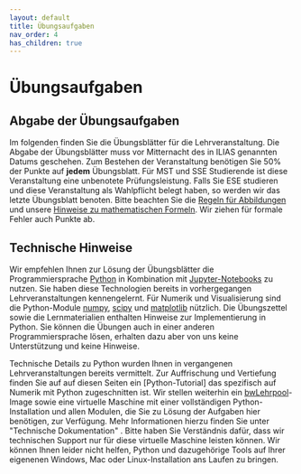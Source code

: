 ```yaml
---
layout: default
title: Übungsaufgaben
nav_order: 4
has_children: true
---
```


# Übungsaufgaben

## Abgabe der Übungsaufgaben

Im folgenden finden Sie die Übungsblätter für die Lehrveranstaltung. Die Abgabe der Übungsblätter muss vor Mitternacht des in ILIAS genannten Datums geschehen. Zum Bestehen der Veranstaltung benötigen Sie 50% der Punkte auf **jedem** Übungsblatt. Für MST und SSE Studierende ist diese Veranstaltung eine unbenotete Prüfungsleistung. Falls Sie ESE studieren und diese Veranstaltung als Wahlpflicht belegt haben, so werden wir das letzte Übungsblatt benoten. Bitte beachten Sie die [Regeln für Abbildungen](../_notes/abbildungen) und unsere [Hinweise zu mathematischen Formeln](../_notes/formeln). Wir ziehen für formale Fehler auch Punkte ab.

## Technische Hinweise

Wir empfehlen Ihnen zur Lösung der Übungsblätter die Programmiersprache [Python] in Kombination mit [Jupyter-Notebooks] zu nutzen. Sie haben diese Technologien bereits in vorhergegangen Lehrveranstaltungen kennengelernt. Für Numerik und Visualisierung sind die Python-Module [numpy], [scipy] und [matplotlib] nützlich. Die Übungszettel sowie die Lernmaterialien enthalten Hinweise zur Implementierung in Python. Sie können die Übungen auch in einer anderen Programmiersprache lösen, erhalten dazu aber von uns keine Unterstützung und keine Hinweise.

Technische Details zu Python wurden Ihnen in vergangenen Lehrveranstaltungen bereits vermittelt. Zur Auffrischung und Vertiefung finden Sie auf auf diesen Seiten ein [Python-Tutorial] das spezifisch auf Numerik mit Python zugeschnitten ist. Wir stellen weiterhin ein [bwLehrpool]-Image sowie eine virtuelle Maschine mit einer vollständigen Python-Installation und allen Modulen, die Sie zu Lösung der Aufgaben hier benötigen, zur Verfügung. Mehr Informationen hierzu finden Sie unter "Technische Dokumentation" . Bitte haben Sie Verständnis dafür, dass wir technischen Support nur für diese virtuelle Maschine leisten können. Wir können Ihnen leider nicht helfen, Python und dazugehörige Tools auf Ihrer eigenenen Windows, Mac oder Linux-Installation ans Laufen zu bringen.

[Python]: https://www.python.org
[Jupyter-Notebooks]: https://jupyter.org
[numpy]: https://numpy.org
[scipy]: https://scipy.org
[matplotlib]: https://matplotlib.org
[bwLehrpool]: https://www.bwlehrpool.de